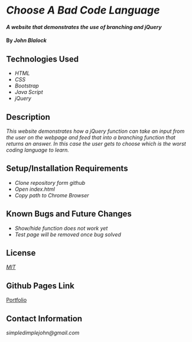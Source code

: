# _Choose A Bad Code Language_

#### _A website that demonstrates the use of branching and jQuery_

#### By _**John Blalock**_

## Technologies Used

* _HTML_
* _CSS_
* _Bootstrap_
* _Java Script_
* _jQuery_

## Description

_This website demonstrates how a jQuery function can take an input from the user on the webpage and feed that into a branching function that returns an answer.  In this case the user gets to choose which is the worst coding language to learn._

## Setup/Installation Requirements

* _Clone repository form github_
* _Open index.html_
* _Copy path to Chrome Browser_


## Known Bugs and Future Changes

* _Show/hide function does not work yet_
* _Test page will be removed once bug solved_

## License

_[MIT](https://opensource.org/licenses/MIT)_

## Github Pages Link

[Portfolio](https://simpledimplejohn.github.io/LanguageSuggester)

## Contact Information

_simpledimplejohn@gmail.com_